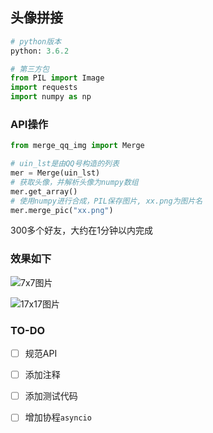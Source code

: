 ## 头像拼接

```python
# python版本
python: 3.6.2

# 第三方包
from PIL import Image
import requests
import numpy as np
```

### API操作

```python
from merge_qq_img import Merge

# uin_lst是由QQ号构造的列表
mer = Merge(uin_lst)
# 获取头像，并解析头像为numpy数组
mer.get_array()
# 使用numpy进行合成，PIL保存图片, xx.png为图片名
mer.merge_pic("xx.png")
```

300多个好友，大约在1分钟以内完成

### 效果如下

![7x7图片](https://i.loli.net/2018/03/22/5ab3c57b0f193.png)

![17x17图片](https://i.loli.net/2018/03/22/5ab3c54081d86.png)


### TO-DO

- [ ] 规范API

- [ ] 添加注释

- [ ] 添加测试代码

- [ ] 增加协程`asyncio`